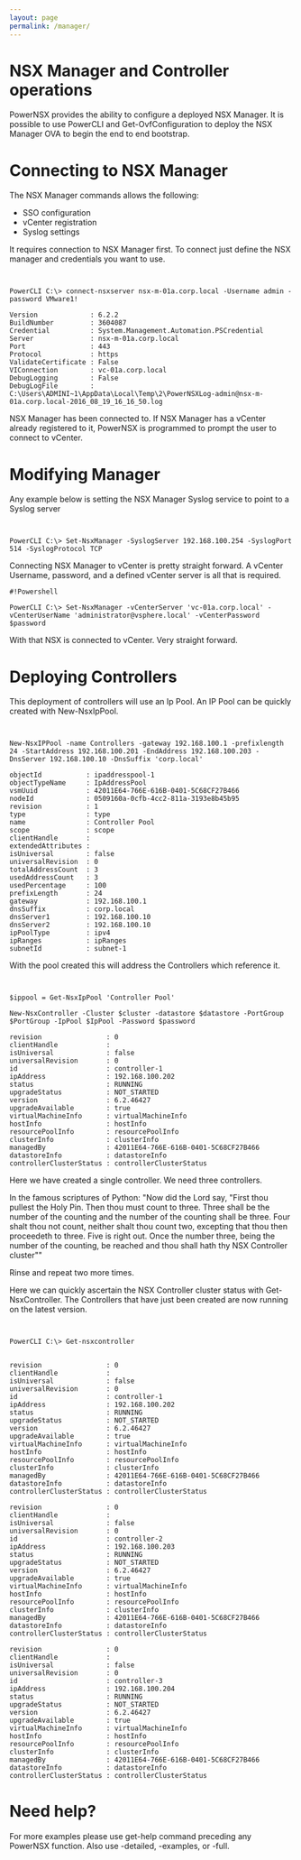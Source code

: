 ```yaml
---
layout: page
permalink: /manager/
---
```


# NSX Manager and Controller operations

PowerNSX provides the ability to configure a deployed NSX Manager. It is possible to use PowerCLI and Get-OvfConfiguration to deploy the NSX Manager OVA to begin the end to end bootstrap.


# Connecting to NSX Manager

The NSX Manager commands allows the following:

* SSO configuration
* vCenter registration
* Syslog settings

It requires connection to NSX Manager first. To connect just define the NSX manager and credentials you want to use.

```


PowerCLI C:\> connect-nsxserver nsx-m-01a.corp.local -Username admin -password VMware1!

Version             : 6.2.2
BuildNumber         : 3604087
Credential          : System.Management.Automation.PSCredential
Server              : nsx-m-01a.corp.local
Port                : 443
Protocol            : https
ValidateCertificate : False
VIConnection        : vc-01a.corp.local
DebugLogging        : False
DebugLogFile        : C:\Users\ADMINI~1\AppData\Local\Temp\2\PowerNSXLog-admin@nsx-m-01a.corp.local-2016_08_19_16_16_50.log

```

NSX Manager has been connected to. If NSX Manager has a vCenter already registered to it, PowerNSX is programmed to prompt the user to connect to vCenter.

# Modifying Manager

Any example below is setting the NSX Manager Syslog service to point to a Syslog server

```


PowerCLI C:\> Set-NsxManager -SyslogServer 192.168.100.254 -SyslogPort 514 -SyslogProtocol TCP

```

Connecting NSX Manager to vCenter is pretty straight forward. A vCenter Username, password, and a defined vCenter server is all that is required.

```
#!Powershell

PowerCLI C:\> Set-NsxManager -vCenterServer 'vc-01a.corp.local' -vCenterUserName 'administrator@vsphere.local' -vCenterPassword $password

```

With that NSX is connected to vCenter. Very straight forward.


# Deploying Controllers
This deployment of controllers will use an Ip Pool. An IP Pool can be quickly created with New-NsxIpPool.


```


New-NsxIPPool -name Controllers -gateway 192.168.100.1 -prefixlength 24 -StartAddress 192.168.100.201 -EndAddress 192.168.100.203 -DnsServer 192.168.100.10 -DnsSuffix 'corp.local'

objectId           : ipaddresspool-1
objectTypeName     : IpAddressPool
vsmUuid            : 42011E64-766E-616B-0401-5C68CF27B466
nodeId             : 0509160a-0cfb-4cc2-811a-3193e8b45b95
revision           : 1
type               : type
name               : Controller Pool
scope              : scope
clientHandle       :
extendedAttributes :
isUniversal        : false
universalRevision  : 0
totalAddressCount  : 3
usedAddressCount   : 3
usedPercentage     : 100
prefixLength       : 24
gateway            : 192.168.100.1
dnsSuffix          : corp.local
dnsServer1         : 192.168.100.10
dnsServer2         : 192.168.100.10
ipPoolType         : ipv4
ipRanges           : ipRanges
subnetId           : subnet-1

```

With the pool created this will address the Controllers which reference it.

```


$ippool = Get-NsxIpPool 'Controller Pool'

New-NsxController -Cluster $cluster -datastore $datastore -PortGroup $PortGroup -IpPool $IpPool -Password $password

revision                : 0
clientHandle            :
isUniversal             : false
universalRevision       : 0
id                      : controller-1
ipAddress               : 192.168.100.202
status                  : RUNNING
upgradeStatus           : NOT_STARTED
version                 : 6.2.46427
upgradeAvailable        : true
virtualMachineInfo      : virtualMachineInfo
hostInfo                : hostInfo
resourcePoolInfo        : resourcePoolInfo
clusterInfo             : clusterInfo
managedBy               : 42011E64-766E-616B-0401-5C68CF27B466
datastoreInfo           : datastoreInfo
controllerClusterStatus : controllerClusterStatus

```

Here we have created a single controller. We need three controllers.

In the famous scriptures of Python:
"Now did the Lord say, "First thou pullest the Holy Pin. Then thou must count to three. Three shall be the number of the counting and the number of the counting shall be three. Four shalt thou not count, neither shalt thou count two, excepting that thou then proceedeth to three. Five is right out. Once the number three, being the number of the counting, be reached and thou shall hath thy NSX Controller cluster""

Rinse and repeat two more times.

Here we can quickly ascertain the NSX Controller cluster status with Get-NsxController. The Controllers that have just been created are now running on the latest version.

```


PowerCLI C:\> Get-nsxcontroller


revision                : 0
clientHandle            :
isUniversal             : false
universalRevision       : 0
id                      : controller-1
ipAddress               : 192.168.100.202
status                  : RUNNING
upgradeStatus           : NOT_STARTED
version                 : 6.2.46427
upgradeAvailable        : true
virtualMachineInfo      : virtualMachineInfo
hostInfo                : hostInfo
resourcePoolInfo        : resourcePoolInfo
clusterInfo             : clusterInfo
managedBy               : 42011E64-766E-616B-0401-5C68CF27B466
datastoreInfo           : datastoreInfo
controllerClusterStatus : controllerClusterStatus

revision                : 0
clientHandle            :
isUniversal             : false
universalRevision       : 0
id                      : controller-2
ipAddress               : 192.168.100.203
status                  : RUNNING
upgradeStatus           : NOT_STARTED
version                 : 6.2.46427
upgradeAvailable        : true
virtualMachineInfo      : virtualMachineInfo
hostInfo                : hostInfo
resourcePoolInfo        : resourcePoolInfo
clusterInfo             : clusterInfo
managedBy               : 42011E64-766E-616B-0401-5C68CF27B466
datastoreInfo           : datastoreInfo
controllerClusterStatus : controllerClusterStatus

revision                : 0
clientHandle            :
isUniversal             : false
universalRevision       : 0
id                      : controller-3
ipAddress               : 192.168.100.204
status                  : RUNNING
upgradeStatus           : NOT_STARTED
version                 : 6.2.46427
upgradeAvailable        : true
virtualMachineInfo      : virtualMachineInfo
hostInfo                : hostInfo
resourcePoolInfo        : resourcePoolInfo
clusterInfo             : clusterInfo
managedBy               : 42011E64-766E-616B-0401-5C68CF27B466
datastoreInfo           : datastoreInfo
controllerClusterStatus : controllerClusterStatus

```

# Need help?

For more examples please use get-help command preceding any PowerNSX function. Also use -detailed, -examples, or -full.
